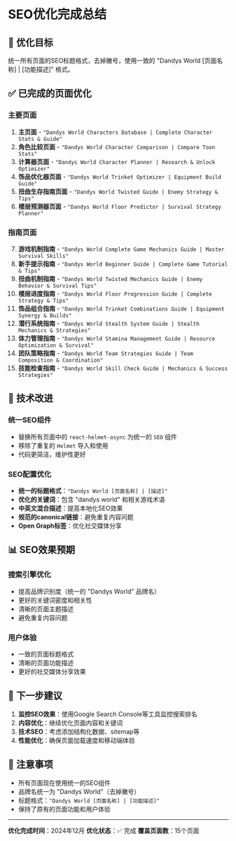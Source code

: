 # SEO优化完成总结

## 🎯 优化目标
统一所有页面的SEO标题格式，去掉撇号，使用一致的 "Dandys World [页面名称] | [功能描述]" 格式。

## ✅ 已完成的页面优化

### 主要页面
1. **主页面** - `"Dandys World Characters Database | Complete Character Stats & Guide"`
2. **角色比较页面** - `"Dandys World Character Comparison | Compare Toon Stats"`
3. **计算器页面** - `"Dandys World Character Planner | Research & Unlock Optimizer"`
4. **饰品优化器页面** - `"Dandys World Trinket Optimizer | Equipment Build Guide"`
5. **扭曲生存指南页面** - `"Dandys World Twisted Guide | Enemy Strategy & Tips"`
6. **楼层预测器页面** - `"Dandys World Floor Predictor | Survival Strategy Planner"`

### 指南页面
7. **游戏机制指南** - `"Dandys World Complete Game Mechanics Guide | Master Survival Skills"`
8. **新手提示指南** - `"Dandys World Beginner Guide | Complete Game Tutorial & Tips"`
9. **扭曲机制指南** - `"Dandys World Twisted Mechanics Guide | Enemy Behavior & Survival Tips"`
10. **楼层进度指南** - `"Dandys World Floor Progression Guide | Complete Strategy & Tips"`
11. **饰品组合指南** - `"Dandys World Trinket Combinations Guide | Equipment Synergy & Builds"`
12. **潜行系统指南** - `"Dandys World Stealth System Guide | Stealth Mechanics & Strategies"`
13. **体力管理指南** - `"Dandys World Stamina Management Guide | Resource Optimization & Survival"`
14. **团队策略指南** - `"Dandys World Team Strategies Guide | Team Composition & Coordination"`
15. **技能检查指南** - `"Dandys World Skill Check Guide | Mechanics & Success Strategies"`

## 🔧 技术改进

### 统一SEO组件
- 替换所有页面中的 `react-helmet-async` 为统一的 `SEO` 组件
- 移除了重复的 `Helmet` 导入和使用
- 代码更简洁，维护性更好

### SEO配置优化
- **统一的标题格式**：`"Dandys World [页面名称] | [描述]"`
- **优化的关键词**：包含 "dandys world" 和相关游戏术语
- **中英文混合描述**：提高本地化SEO效果
- **规范的canonical链接**：避免重复内容问题
- **Open Graph标签**：优化社交媒体分享

## 📊 SEO效果预期

### 搜索引擎优化
- 提高品牌识别度（统一的 "Dandys World" 品牌名）
- 更好的关键词密度和相关性
- 清晰的页面主题描述
- 避免重复内容问题

### 用户体验
- 一致的页面标题格式
- 清晰的页面功能描述
- 更好的社交媒体分享效果

## 🚀 下一步建议

1. **监控SEO效果**：使用Google Search Console等工具监控搜索排名
2. **内容优化**：继续优化页面内容和关键词
3. **技术SEO**：考虑添加结构化数据、sitemap等
4. **性能优化**：确保页面加载速度和移动端体验

## 📝 注意事项

- 所有页面现在使用统一的SEO组件
- 品牌名统一为 "Dandys World"（去掉撇号）
- 标题格式：`"Dandys World [页面名称] | [功能描述]"`
- 保持了原有的页面功能和用户体验

---

**优化完成时间**：2024年12月
**优化状态**：✅ 完成
**覆盖页面数**：15个页面
